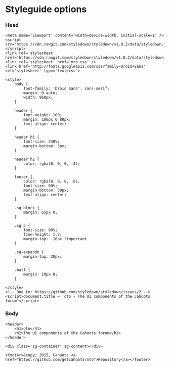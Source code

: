 # Styleguide options

### Head

    <meta name='viewport' content='width=device-width, initial-scale=1' />
    <script src='https://cdn.rawgit.com/styledown/styledown/v1.0.2/data/styledown.js'></script>
    <link rel='stylesheet' href='https://cdn.rawgit.com/styledown/styledown/v1.0.2/data/styledown.css'>
    <link rel='stylesheet' href='oto.css' />
	<link href='http://fonts.googleapis.com/css?family=Droid+Sans' rel='stylesheet' type='text/css'>

	<style>
		body {
			font-family: 'Droid Sans', sans-serif;
			margin: 0 auto;
			width: 960px;
		}

		header {
			font-weight: 100;
		    margin: 100px 0 80px;
			text-align: center;
		}

		header h1 {
			font-size: 330%;
			margin-bottom: 5px;
		}

		header h2 {
			color: rgba(0, 0, 0, .4);
		}

		footer {
			color: rgba(0, 0, 0, .6);
			font-size: 90%;
			margin-bottom: 30px;
			text-align: center;
		}

		.sg-block {
			margin: 65px 0;
		}

		.sg p {
			font-size: 90%;
  			line-height: 1.7;
			margin-top: -10px !important
  		}

		.sg-expando {
			margin-top: 20px;
		}

		.ball {
			margin: 10px 0;
		}

	</style>
	<!-- Due to: https://github.com/styledown/styledown/issues/2 -->
	<script>document.title = 'oto - The UI components of the Cahoots forum'</script>

### Body

	<header>
		<h1>oto</h1>
		<h2>The UI components of the Cahoots forum</h2>
	</header>

    <div class='sg-container' sg-content></div>
	
	<footer>&copy; 2015, Cahoots <a href="https://github.com/getcahoots/oto">Repository</a></footer>
